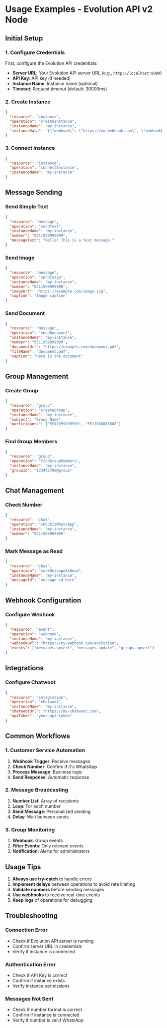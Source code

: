 # Usage Examples - Evolution API v2 Node

## Initial Setup

### 1. Configure Credentials
First, configure the Evolution API credentials:
- **Server URL**: Your Evolution API server URL (e.g., `http://localhost:8080`)
- **API Key**: API key (if needed)
- **Instance Name**: Instance name (optional)
- **Timeout**: Request timeout (default: 30000ms)

### 2. Create Instance
```json
{
  "resource": "instance",
  "operation": "createInstance",
  "instanceName": "my-instance",
  "instanceData": "{\"webhook\": \"https://my-webhook.com\", \"webhookByEvents\": true}"
}
```

### 3. Connect Instance
```json
{
  "resource": "instance",
  "operation": "connectInstance",
  "instanceName": "my-instance"
}
```

## Message Sending

### Send Simple Text
```json
{
  "resource": "message",
  "operation": "sendText",
  "instanceName": "my-instance",
  "number": "5511999999999",
  "messageText": "Hello! This is a test message."
}
```

### Send Image
```json
{
  "resource": "message",
  "operation": "sendImage",
  "instanceName": "my-instance",
  "number": "5511999999999",
  "imageUrl": "https://example.com/image.jpg",
  "caption": "Image caption"
}
```

### Send Document
```json
{
  "resource": "message",
  "operation": "sendDocument",
  "instanceName": "my-instance",
  "number": "5511999999999",
  "documentUrl": "https://example.com/document.pdf",
  "fileName": "document.pdf",
  "caption": "Here is the document"
}
```

## Group Management

### Create Group
```json
{
  "resource": "group",
  "operation": "createGroup",
  "instanceName": "my-instance",
  "subject": "Group Name",
  "participants": ["5511999999999", "5511888888888"]
}
```

### Find Group Members
```json
{
  "resource": "group",
  "operation": "findGroupMembers",
  "instanceName": "my-instance",
  "groupId": "123456789@group"
}
```

## Chat Management

### Check Number
```json
{
  "resource": "chat",
  "operation": "checkIsWhatsApp",
  "instanceName": "my-instance",
  "number": "5511999999999"
}
```

### Mark Message as Read
```json
{
  "resource": "chat",
  "operation": "markMessageAsRead",
  "instanceName": "my-instance",
  "messageId": "message-id-here"
}
```

## Webhook Configuration

### Configure Webhook
```json
{
  "resource": "event",
  "operation": "webhook",
  "instanceName": "my-instance",
  "webhookUrl": "https://my-webhook.com/evolution",
  "events": ["messages.upsert", "messages.update", "groups.upsert"]
}
```

## Integrations

### Configure Chatwoot
```json
{
  "resource": "integration",
  "operation": "chatwoot",
  "instanceName": "my-instance",
  "chatwootUrl": "https://my-chatwoot.com",
  "apiToken": "your-api-token"
}
```

## Common Workflows

### 1. Customer Service Automation
1. **Webhook Trigger**: Receive messages
2. **Check Number**: Confirm if it's WhatsApp
3. **Process Message**: Business logic
4. **Send Response**: Automatic response

### 2. Message Broadcasting
1. **Number List**: Array of recipients
2. **Loop**: For each number
3. **Send Message**: Personalized sending
4. **Delay**: Wait between sends

### 3. Group Monitoring
1. **Webhook**: Group events
2. **Filter Events**: Only relevant events
3. **Notification**: Alerts for administrators

## Usage Tips

1. **Always use try-catch** to handle errors
2. **Implement delays** between operations to avoid rate limiting
3. **Validate numbers** before sending messages
4. **Use webhooks** to receive real-time events
5. **Keep logs** of operations for debugging

## Troubleshooting

### Connection Error
- Check if Evolution API server is running
- Confirm server URL in credentials
- Verify if instance is connected

### Authentication Error
- Check if API Key is correct
- Confirm if instance exists
- Verify instance permissions

### Messages Not Sent
- Check if number format is correct
- Confirm if instance is connected
- Verify if number is valid WhatsApp 